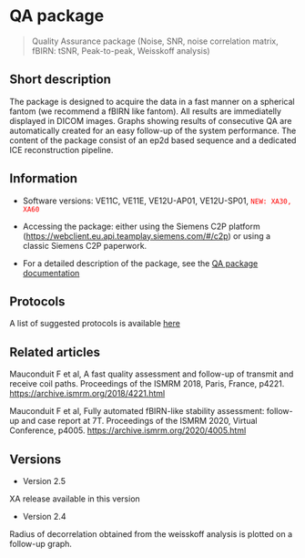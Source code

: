 # QA package
> Quality Assurance package (Noise, SNR, noise correlation matrix, fBIRN: tSNR, Peak-to-peak, Weisskoff analysis)

## Short description

The package is designed to acquire the data in a fast manner on a spherical fantom (we recommend a fBIRN like fantom). All results are immediatelly displayed in DICOM images. Graphs showing results of consecutive QA are automatically created for an easy follow-up of the system performance. The content of the package consist of an ep2d based sequence and a dedicated ICE reconstruction pipeline.

## Information

- Software versions: VE11C, VE11E, VE12U-AP01, VE12U-SP01, <code style="color : red">NEW: XA30, XA60</code>

- Accessing the package: either using the Siemens C2P platform (https://webclient.eu.api.teamplay.siemens.com/#/c2p) or using a classic Siemens C2P paperwork.

- For a detailed description of the package, see the [QA package documentation](https://github.com/FranckMauconduit/MRI-packages-siemens/blob/main/QA-package/Documentation_QualityAssurance-Sequence_Neurospin_202301.pdf)

## Protocols

A list of suggested protocols is available [here](https://github.com/FranckMauconduit/MRI-packages-siemens/blob/main/QA-package/protocols/)

## Related articles

Mauconduit F et al, A fast quality assessment and follow-up of transmit and receive coil paths.
Proceedings of the ISMRM 2018, Paris, France, p4221. https://archive.ismrm.org/2018/4221.html 

Mauconduit F et al, Fully automated fBIRN-like stability assessment: follow-up and case report at 7T.
Proceedings of the ISMRM 2020, Virtual Conference, p4005. https://archive.ismrm.org/2020/4005.html 

## Versions

- Version 2.5

XA release available in this version


- Version 2.4

Radius of decorrelation obtained from the weisskoff analysis is plotted on a follow-up graph.
